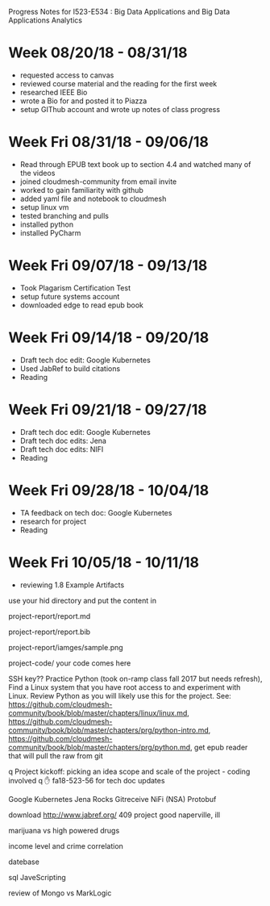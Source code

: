  Progress Notes for I523-E534 : Big Data Applications and Big Data Applications Analytics
# Week 08/20/18 - 08/31/18
* requested access to canvas 
* reviewed course material and the reading for the first week
* researched IEEE Bio 
* wrote a Bio for  and posted it to Piazza
* setup GIThub account and wrote up notes of class progress

# Week Fri 08/31/18 - 09/06/18

* Read through EPUB text book up to section 4.4 and watched many of the videos
* joined cloudmesh-community from email invite
* worked to gain familiarity with github
* added yaml file and notebook to cloudmesh
* setup linux vm
* tested branching and pulls
* installed python
* installed PyCharm 

# Week Fri 09/07/18 - 09/13/18

* Took Plagarism Certification Test
* setup future systems account
* downloaded edge to read epub book

# Week Fri 09/14/18 - 09/20/18

* Draft tech doc edit: Google Kubernetes
* Used JabRef to build citations
* Reading

# Week Fri 09/21/18 - 09/27/18

* Draft tech doc edit: Google Kubernetes
* Draft tech doc edits: Jena
* Draft tech doc edits: NIFI
* Reading

# Week Fri 09/28/18 - 10/04/18

* TA feedback on tech doc: Google Kubernetes
* research for project
* Reading

# Week Fri 10/05/18 - 10/11/18

* reviewing 1.8 Example Artifacts 


use your hid directory and put the content in 


project-report/report.md

project-report/report.bib

project-report/iamges/sample.png

project-code/   your code comes here

SSH key?? Practice Python (took on-ramp class fall 2017 but needs refresh), Find a Linux system that you have root access to and experiment with Linux. Review Python as you will likely use this for the project. See: https://github.com/cloudmesh-community/book/blob/master/chapters/linux/linux.md, https://github.com/cloudmesh-community/book/blob/master/chapters/prg/python-intro.md, https://github.com/cloudmesh-community/book/blob/master/chapters/prg/python.md, get epub reader that will pull the raw from git

q Project kickoff: picking an idea scope and scale of the project - coding involved
q :hand: fa18-523-56 for tech doc updates 

Google Kubernetes	Jena	Rocks	Gitreceive	NiFi (NSA)	Protobuf

download http://www.jabref.org/
409 project good
naperville, ill

marijuana vs high powered drugs

income level and crime correlation 

datebase 

sql JaveScripting 

review of Mongo vs MarkLogic 
